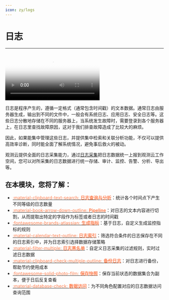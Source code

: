 ```yaml
---
icon: zy/logs
---
```

# 日志
---

<video controls="controls" poster="https://static.guance.com/dataflux/help/video/log.png" >
      <source id="mp4" src="https://static.guance.com/dataflux/help/video/log.mp4" type="video/mp4">
</video>

日志是程序产生的，遵循一定格式（通常包含时间戳）的文本数据。通常日志由服务器生成，输出到不同的文件中，一般会有系统日志、应用日志、安全日志等。这些日志分散地存储在不同的服务器上，当系统发生故障时，需要登录到各个服务器上，在日志里查找故障原因，这对于我们排查故障造成了比较大的麻烦。

因此，如果能集中管理这些日志，并提供集中检索和关联分析功能，不仅可以提供高效率诊断，同时能全面了解系统情况，避免事后救火的被动。

<!--

日志数据在以下几个方面具有非常重要的作用：

- 数据查找：通过检索日志信息，定位相应的问题，找出解决方案；
- 服务诊断：通过对日志信息进行统计、分析，了解服务器的负荷和服务运行状态；
- 数据分析：支持做进一步的数据分析。

-->

观测云提供全面的日志采集能力，通过[日志采集](collection.md)把日志数据统一上报到观测云工作空间，您可以对所采集的日志数据进行统一存储、审计、监控、告警、分析、导出等。

## 在本模块，您将了解：


<div class="grid cards" markdown>

- [<font color="coral"> :material-clipboard-text-search: __日志查询与分析__</font>](explorer.md)：统计各个时间点下产生不同等级的日志数量
- [<font color="coral"> :material-book-arrow-down-outline: __Pipeline__</font>](../management/overall-pipeline.md)：对日志的文本内容进行切割，从而提取出特定的字段作为标签或者日志的时间戳
- [<font color="coral"> :fontawesome-brands-atlassian: __生成指标__</font>](generate-metrics.md)：基于日志，自定义生成监控指标的规则
- [<font color="coral"> :material-calendar-text-outline: __日志索引__</font>](multi-index.md)：筛选符合条件的日志保存在不同的日志索引中，并为日志索引选择数据存储策略
- [<font color="coral"> :material-filter-multiple: __日志黑名单__</font>](../management/overall-blacklist.md)：自定义日志采集的过滤规则，实时过滤日志数据      
- [<font color="coral"> :material-clipboard-check-multiple-outline: __备份日志__</font>](backup.md)：对日志进行备份，帮助节约使用成本
- [<font color="coral"> :fontawesome-solid-photo-film: __保存快照__</font>](../getting-started/function-details/snapshot.md)：保存当前状态的数据集合为副本，便于日后反复查看
- [<font color="coral"> :material-database-check: __数据访问__</font>](../logs/logdata-access.md)：为不同角色配置对应的日志数据访问查询范围
      
</div>


